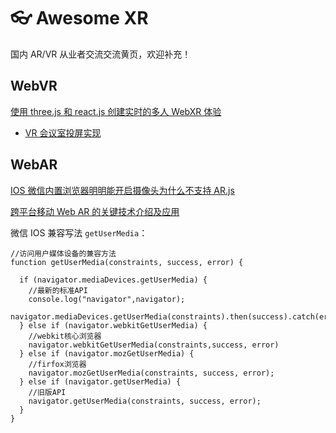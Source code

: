 # 👓 Awesome XR

国内 AR/VR 从业者交流交流黄页，欢迎补充！

## WebVR

[使用 three.js 和 react.js 创建实时的多人 WebXR 体验](https://jamesmiller.blog/tag/extended-reality/)

- [VR 会议室投屏实现](https://github.com/madjin/vr-conf)

## WebAR

[IOS 微信内置浏览器明明能开启摄像头为什么不支持 AR.js](https://zhuanlan.zhihu.com/p/34580521)

[跨平台移动 Web AR 的关键技术介绍及应用](https://www.w3.org/2021/07/chinese-ig-xr/slides/WebXR-yakun-huang.pdf)

微信 IOS 兼容写法 `getUserMedia`：

```
//访问用户媒体设备的兼容方法
function getUserMedia(constraints, success, error) {

  if (navigator.mediaDevices.getUserMedia) {
    //最新的标准API
    console.log("navigator",navigator);
    navigator.mediaDevices.getUserMedia(constraints).then(success).catch(error);
  } else if (navigator.webkitGetUserMedia) {
    //webkit核心浏览器
    navigator.webkitGetUserMedia(constraints,success, error)
  } else if (navigator.mozGetUserMedia) {
    //firfox浏览器
    navigator.mozGetUserMedia(constraints, success, error);
  } else if (navigator.getUserMedia) {
    //旧版API
    navigator.getUserMedia(constraints, success, error);
  }
}
```
<!--
<img width="300" src="https://user-images.githubusercontent.com/24560160/194598238-02951753-7d7e-4768-8db6-672ffc080aeb.png">
-- >
